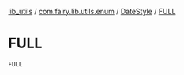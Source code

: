 [lib_utils](../../index.md) / [com.fairy.lib.utils.enum](../index.md) / [DateStyle](index.md) / [FULL](./-f-u-l-l.md)

# FULL

`FULL`